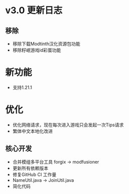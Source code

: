 # v3.0 更新日志

## 移除

- 移除下载Modtinth汉化资源包功能
- 移除籽岷游戏id彩蛋功能

# 新功能

- 支持1.21.1

# 优化

- 优化网络请求，现在每次进入游戏只会发起一次Tips请求
- 繁体中文本地化改进

## 核心开发

- 合并模组多平台工具 forgix -> modfusioner
- 更新所有依赖版本
- 修复GitHub CI 工作量
- NameUtil.java -> JoinUtil.java
- 简化代码
